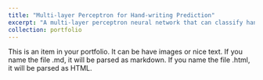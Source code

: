 ```yaml
---
title: "Multi-layer Perceptron for Hand-writing Prediction"
excerpt: "A multi-layer perceptron neural network that can classify hand-written digits with more than 90% accuracy.<br/>"
collection: portfolio
---
```


This is an item in your portfolio. It can be have images or nice text. If you name the file .md, it will be parsed as markdown. If you name the file .html, it will be parsed as HTML. 
